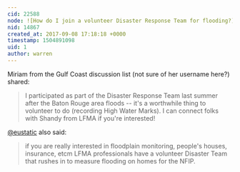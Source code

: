 ```yaml
---
cid: 22588
node: ![How do I join a volunteer Disaster Response Team for flooding?](../notes/warren/09-08-2017/how-do-i-join-a-volunteer-disaster-response-team-for-flooding)
nid: 14867
created_at: 2017-09-08 17:18:18 +0000
timestamp: 1504891098
uid: 1
author: warren
---
```


Miriam from the Gulf Coast discussion list (not sure of her username here?) shared:

> I participated as part of the Disaster Response Team last summer after the Baton Rouge area floods -- it's a worthwhile thing to volunteer to do (recording High Water Marks). I can connect folks with Shandy from LFMA if you're interested!

[@eustatic](/profile/eustatic) also said:

> if you are really interested in floodplain monitoring, people's houses, insurance, etcm LFMA professionals have a volunteer Disaster Team that rushes in to measure flooding on homes for the NFIP.


